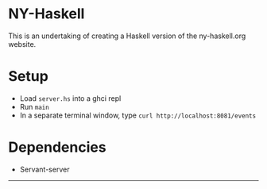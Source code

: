 # NY-Haskell 

This is an undertaking of creating a Haskell version of the ny-haskell.org website.

# Setup

* Load `server.hs` into a ghci repl
* Run `main`
* In a separate terminal window, type `curl http://localhost:8081/events`

# Dependencies

* Servant-server

---
